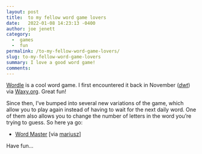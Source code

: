 ```yaml
---
layout: post
title:  to my fellow word game lovers
date:   2022-01-08 14:23:13 -0400
author: joe jenett
category:
  -  games
  -  fun
permalink: /to-my-fellow-word-game-lovers/
slug: to-my-fellow-word-game-lovers
summary: I love a good word game!
comments: 
---
```

<p><a title="Wordle - A daily word game" href="https://twitter.com/powerlanguish/status/1488263944309731329">Wordle</a> is a cool word game. I first encountered it back in November (<a href="https://dwt-archives.joejenett.com/guess-the-new-daily-word-in-6-tries/"><em>dwt</em></a>) via <a href="https://waxy.org/category/links/">Waxy.org</a>. Great fun!</p>
<p>Since then, I’ve bumped into several new variations of the game, which allow you to play again instead of having to wait for the next daily word. One of them also allows you to change the number of letters in the word you’re trying to guess. So here ya go:</p>
<p><ul>
<li><a title="Word Master" href="https://octokatherine.github.io/word-master/">Word Master</a> [via <a title="mariusz" href="https://pinboard.in/u:mariusz">mariusz</a>]</li></ul></p>
<p>Have fun...</p>


<a style="display:none;" href="https://brid.gy/publish/twitter"><small>(cross-posted to twitter)</small></a>
<data class="p-bridgy-omit-link" value="false"></data>